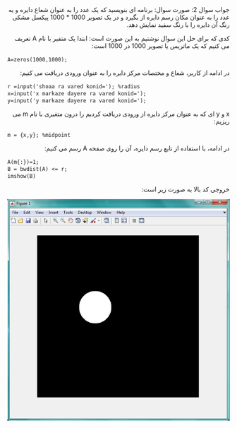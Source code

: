 <div dir="rtl">
جواب سوال 2:
صورت سوال: برنامه ای بنویسید که یک عدد را به عنوان شعاع دایره و یه عدد را به عنوان مکان رسم دایره از بگیرد و در یک تصویر 1000 * 1000 پیکسل مشکی رنگ آن دایره را با رنگ سفید نمایش دهد.
  
کدی که برای حل این سوال نوشتیم به این صورت است:
ابتدا یک متفیر با نام A تعریف می کنیم که یک ماتریس یا تصویر 1000 در 1000 است:
</div>

```
A=zeros(1000,1000);
```
<div dir="rtl">
در ادامه از کاربر، شعاع و مختصات مرکز دایره را به عنوان ورودی دریافت می کنیم:
</div>

```
r =input('shoaa ra vared konid='); %radius
x=input('x markaze dayere ra vared konid=');
y=input('y markaze dayere ra vared konid=');
```
<div dir="rtl">
x و y ای که به عنوان مرکز دایره از ورودی دریافت کردیم را درون متغیری با نام m می ریزیم:
</div>

```
m = {x,y}; %midpoint
```

<div dir="rtl">
در ادامه، با استفاده از تابع رسم دایره، آن را روی صفحه A رسم می کنیم:
</div>

```
A(m{:})=1;
B = bwdist(A) <= r;
imshow(B)
```

<div dir="rtl">
  خروجی کد بالا به صورت زیر است: 
</div>

![khorooji](02479.jpg)
